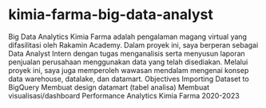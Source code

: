# kimia-farma-big-data-analyst
Big Data Analytics Kimia Farma adalah pengalaman magang virtual yang difasilitasi oleh Rakamin Academy. Dalam proyek ini, saya berperan sebagai Data Analyst Intern dengan tugas menganalisis serta menyusun laporan penjualan perusahaan menggunakan data yang telah disediakan. Melalui proyek ini, saya juga memperoleh wawasan mendalam mengenai konsep data warehouse, datalake, dan datamart.
Objectives
Importing Dataset to BigQuery
Membuat design datamart (tabel analisa)
Membuat visualisasi/dashboard Performance Analytics Kimia Farma 2020-2023
